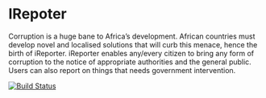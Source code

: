 # IRepoter
Corruption is a huge bane to Africa’s development. African countries must develop novel and localised solutions that will curb this menace, hence the birth of iReporter. iReporter enables any/every citizen to bring any form of corruption to the notice of appropriate authorities and the general public. Users can also report on things that needs government intervention.


[![Build Status](https://travis-ci.com/jacinta-riko/IRepoter.svg?branch=ft-update-comment-location-162363557)](https://travis-ci.com/jacinta-riko/IRepoter)


